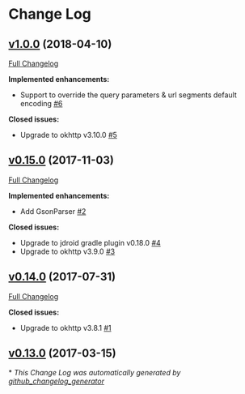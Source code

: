 # Change Log

## [v1.0.0](https://github.com/maxirosson/jdroid-java-http/tree/v1.0.0) (2018-04-10)
[Full Changelog](https://github.com/maxirosson/jdroid-java-http/compare/v0.15.0...v1.0.0)

**Implemented enhancements:**

- Support to override the query parameters & url segments default encoding [\#6](https://github.com/maxirosson/jdroid-java-http/issues/6)

**Closed issues:**

- Upgrade to okhttp v3.10.0 [\#5](https://github.com/maxirosson/jdroid-java-http/issues/5)

## [v0.15.0](https://github.com/maxirosson/jdroid-java-http/tree/v0.15.0) (2017-11-03)
[Full Changelog](https://github.com/maxirosson/jdroid-java-http/compare/v0.14.0...v0.15.0)

**Implemented enhancements:**

- Add GsonParser [\#2](https://github.com/maxirosson/jdroid-java-http/issues/2)

**Closed issues:**

- Upgrade to jdroid gradle plugin v0.18.0 [\#4](https://github.com/maxirosson/jdroid-java-http/issues/4)
- Upgrade to okhttp v3.9.0 [\#3](https://github.com/maxirosson/jdroid-java-http/issues/3)

## [v0.14.0](https://github.com/maxirosson/jdroid-java-http/tree/v0.14.0) (2017-07-31)
[Full Changelog](https://github.com/maxirosson/jdroid-java-http/compare/v0.13.0...v0.14.0)

**Closed issues:**

- Upgrade to okhttp v3.8.1 [\#1](https://github.com/maxirosson/jdroid-java-http/issues/1)

## [v0.13.0](https://github.com/maxirosson/jdroid-java-http/tree/v0.13.0) (2017-03-15)


\* *This Change Log was automatically generated by [github_changelog_generator](https://github.com/skywinder/Github-Changelog-Generator)*